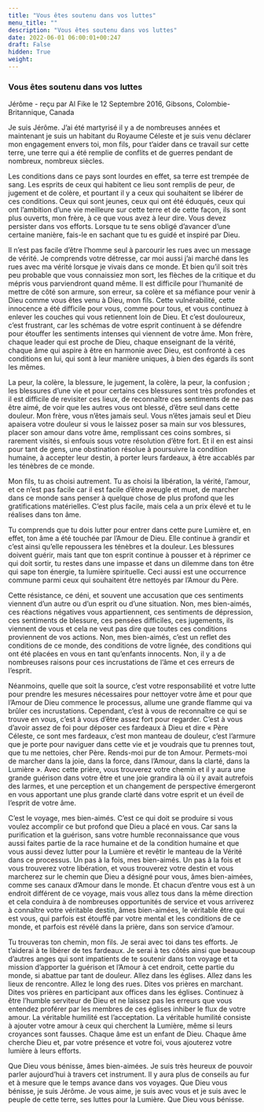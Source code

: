 ```yaml
---
title: "Vous êtes soutenu dans vos luttes"
menu_title: ""
description: "Vous êtes soutenu dans vos luttes"
date: 2022-06-01 06:00:01+00:247
draft: False
hidden: True
weight:
---
```

### Vous êtes soutenu dans vos luttes

Jérôme - reçu par Al Fike le 12 Septembre 2016, Gibsons, Colombie-Britannique, Canada

Je suis Jérôme. J’ai été martyrisé il y a de nombreuses années et maintenant je suis un habitant du Royaume Céleste et je suis venu déclarer mon engagement envers toi, mon fils, pour t’aider dans ce travail sur cette terre, une terre qui a été remplie de conflits et de guerres pendant de nombreux, nombreux siècles.

Les conditions dans ce pays sont lourdes en effet, sa terre est trempée de sang. Les esprits de ceux qui habitent ce lieu sont remplis de peur, de jugement et de colère, et pourtant il y a ceux qui souhaitent se libérer de ces conditions. Ceux qui sont jeunes, ceux qui ont été éduqués, ceux qui ont l’ambition d’une vie meilleure sur cette terre et de cette façon, ils sont plus ouverts, mon frère, à ce que vous avez à leur dire. Vous devez persister dans vos efforts. Lorsque tu te sens obligé d’avancer d’une certaine manière, fais-le en sachant que tu es guidé et inspiré par Dieu.

Il n’est pas facile d’être l’homme seul à parcourir les rues avec un message de vérité. Je comprends votre détresse, car moi aussi j’ai marché dans les rues avec ma vérité lorsque je vivais dans ce monde. Et bien qu’il soit très peu probable que vous connaissiez mon sort, les flèches de la critique et du mépris vous parviendront quand même. Il est difficile pour l’humanité de mettre de côté son armure, son erreur, sa colère et sa méfiance pour venir à Dieu comme vous êtes venu à Dieu, mon fils. Cette vulnérabilité, cette innocence a été difficile pour vous, comme pour tous, et vous continuez à enlever les couches qui vous retiennent loin de Dieu. Et c’est douloureux, c’est frustrant, car les schémas de votre esprit continuent à se défendre pour étouffer les sentiments intenses qui viennent de votre âme. Mon frère, chaque leader qui est proche de Dieu, chaque enseignant de la vérité, chaque âme qui aspire à être en harmonie avec Dieu, est confronté à ces conditions en lui, qui sont à leur manière uniques, à bien des égards ils sont les mêmes.

La peur, la colère, la blessure, le jugement, la colère, la peur, la confusion ; les blessures d’une vie et pour certains ces blessures sont très profondes et il est difficile de revisiter ces lieux, de reconnaître ces sentiments de ne pas être aimé, de voir que les autres vous ont blessé, d’être seul dans cette douleur. Mon frère, vous n’êtes jamais seul. Vous n’êtes jamais seul et Dieu apaisera votre douleur si vous le laissez poser sa main sur vos blessures, placer son amour dans votre âme, remplissant ces coins sombres, si rarement visités, si enfouis sous votre résolution d’être fort. Et il en est ainsi pour tant de gens, une obstination résolue à poursuivre la condition humaine, à accepter leur destin, à porter leurs fardeaux, à être accablés par les ténèbres de ce monde.

Mon fils, tu as choisi autrement. Tu as choisi la libération, la vérité, l’amour, et ce n’est pas facile car il est facile d’être aveugle et muet, de marcher dans ce monde sans penser à quelque chose de plus profond que les gratifications matérielles. C’est plus facile, mais cela a un prix élevé et tu le réalises dans ton âme.

Tu comprends que tu dois lutter pour entrer dans cette pure Lumière et, en effet, ton âme a été touchée par l’Amour de Dieu. Elle continue à grandir et c’est ainsi qu’elle repoussera les ténèbres et la douleur. Les blessures doivent guérir, mais tant que ton esprit continue à pousser et à réprimer ce qui doit sortir, tu restes dans une impasse et dans un dilemme dans ton être qui sape ton énergie, ta lumière spirituelle. Ceci aussi est une occurrence commune parmi ceux qui souhaitent être nettoyés par l’Amour du Père.

Cette résistance, ce déni, et souvent une accusation que ces sentiments viennent d’un autre ou d’un esprit ou d’une situation. Non, mes bien-aimés, ces réactions négatives vous appartiennent, ces sentiments de dépression, ces sentiments de blessure, ces pensées difficiles, ces jugements, ils viennent de vous et cela ne veut pas dire que toutes ces conditions proviennent de vos actions. Non, mes bien-aimés, c’est un reflet des conditions de ce monde, des conditions de votre lignée, des conditions qui ont été placées en vous en tant qu’enfants innocents. Non, il y a de nombreuses raisons pour ces incrustations de l’âme et ces erreurs de l’esprit.

Néanmoins, quelle que soit la source, c’est votre responsabilité et votre lutte pour prendre les mesures nécessaires pour nettoyer votre âme et pour que l’Amour de Dieu commence le processus, allume une grande flamme qui va brûler ces incrustations. Cependant, c’est à vous de reconnaître ce qui se trouve en vous, c’est à vous d’être assez fort pour regarder. C’est à vous d’avoir assez de foi pour déposer ces fardeaux à Dieu et dire « Père Céleste, ce sont mes fardeaux, c’est mon manteau de douleur, c’est l’armure que je porte pour naviguer dans cette vie et je voudrais que tu prennes tout, que tu me nettoies, cher Père. Rends-moi pur de ton Amour. Permets-moi de marcher dans la joie, dans la force, dans l’Amour, dans la clarté, dans la Lumière ». Avec cette prière, vous trouverez votre chemin et il y aura une grande guérison dans votre être et une joie grandira là où il y avait autrefois des larmes, et une perception et un changement de perspective émergeront en vous apportant une plus grande clarté dans votre esprit et un éveil de l’esprit de votre âme.

C’est le voyage, mes bien-aimés. C’est ce qui doit se produire si vous voulez accomplir ce but profond que Dieu a placé en vous. Car sans la purification et la guérison, sans votre humble reconnaissance que vous aussi faites partie de la race humaine et de la condition humaine et que vous aussi devez lutter pour la Lumière et revêtir le manteau de la Vérité dans ce processus. Un pas à la fois, mes bien-aimés. Un pas à la fois et vous trouverez votre libération, et vous trouverez votre destin et vous marcherez sur le chemin que Dieu a désigné pour vous, âmes bien-aimées, comme ses canaux d’Amour dans le monde. Et chacun d’entre vous est à un endroit différent de ce voyage, mais vous allez tous dans la même direction et cela conduira à de nombreuses opportunités de service et vous arriverez à connaître votre véritable destin, âmes bien-aimées, le véritable être qui est vous, qui parfois est étouffé par votre mental et les conditions de ce monde, et parfois est révélé dans la prière, dans son service d’amour.

Tu trouveras ton chemin, mon fils. Je serai avec toi dans tes efforts. Je t’aiderai à te libérer de tes fardeaux. Je serai à tes côtés ainsi que beaucoup d’autres anges qui sont impatients de te soutenir dans ton voyage et ta mission d’apporter la guérison et l’Amour à cet endroit, cette partie du monde, si abattue par tant de douleur. Allez dans les églises. Allez dans les lieux de rencontre. Allez le long des rues. Dites vos prières en marchant. Dites vos prières en participant aux offices dans les églises. Continuez à être l’humble serviteur de Dieu et ne laissez pas les erreurs que vous entendez proférer par les membres de ces églises inhiber le flux de votre amour. La véritable humilité est l’acceptation. La véritable humilité consiste à ajouter votre amour à ceux qui cherchent la Lumière, même si leurs croyances sont fausses. Chaque âme est un enfant de Dieu. Chaque âme cherche Dieu et, par votre présence et votre foi, vous ajouterez votre lumière à leurs efforts.

Que Dieu vous bénisse, âmes bien-aimées. Je suis très heureux de pouvoir parler aujourd’hui à travers cet instrument. Il y aura plus de conseils au fur et à mesure que le temps avance dans vos voyages. Que Dieu vous bénisse, je suis Jérôme. Je vous aime, je suis avec vous et je suis avec le peuple de cette terre, ses luttes pour la Lumière. Que Dieu vous bénisse.



